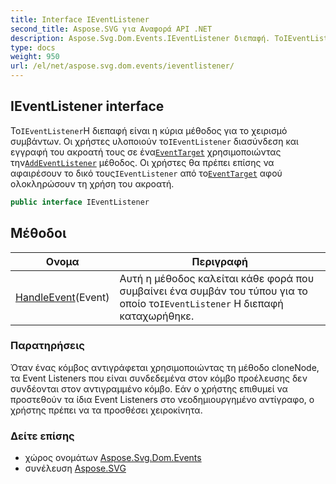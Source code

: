 ```yaml
---
title: Interface IEventListener
second_title: Aspose.SVG για Αναφορά API .NET
description: Aspose.Svg.Dom.Events.IEventListener διεπαφή. ΤοIEventListenerΗ διεπαφή είναι η κύρια μέθοδος για το χειρισμό συμβάντων. Οι χρήστες υλοποιούν τοIEventListener διασύνδεση και εγγραφή του ακροατή τους σε έναEventTarget χρησιμοποιώντας τηνAddEventListener μέθοδος. Οι χρήστες θα πρέπει επίσης να αφαιρέσουν το δικό τουςIEventListener από τοEventTarget αφού ολοκληρώσουν τη χρήση του ακροατή.
type: docs
weight: 950
url: /el/net/aspose.svg.dom.events/ieventlistener/
---
```

## IEventListener interface

Το`IEventListener`Η διεπαφή είναι η κύρια μέθοδος για το χειρισμό συμβάντων. Οι χρήστες υλοποιούν το`IEventListener` διασύνδεση και εγγραφή του ακροατή τους σε ένα[`EventTarget`](../../aspose.svg.dom/eventtarget/) χρησιμοποιώντας την[`AddEventListener`](../../aspose.svg.dom/eventtarget/addeventlistener/) μέθοδος. Οι χρήστες θα πρέπει επίσης να αφαιρέσουν το δικό τους`IEventListener` από το[`EventTarget`](../../aspose.svg.dom/eventtarget/) αφού ολοκληρώσουν τη χρήση του ακροατή.

```csharp
public interface IEventListener
```

## Μέθοδοι

| Ονομα | Περιγραφή |
| --- | --- |
| [HandleEvent](../../aspose.svg.dom.events/ieventlistener/handleevent/)(Event) | Αυτή η μέθοδος καλείται κάθε φορά που συμβαίνει ένα συμβάν του τύπου για το οποίο το`IEventListener` Η διεπαφή καταχωρήθηκε. |

### Παρατηρήσεις

Όταν ένας κόμβος αντιγράφεται χρησιμοποιώντας τη μέθοδο cloneNode, τα Event Listeners που είναι συνδεδεμένα στον κόμβο προέλευσης δεν συνδέονται στον αντιγραμμένο κόμβο. Εάν ο χρήστης επιθυμεί να προστεθούν τα ίδια Event Listeners στο νεοδημιουργημένο αντίγραφο, ο χρήστης πρέπει να τα προσθέσει χειροκίνητα.

### Δείτε επίσης

* χώρος ονομάτων [Aspose.Svg.Dom.Events](../../aspose.svg.dom.events/)
* συνέλευση [Aspose.SVG](../../)


